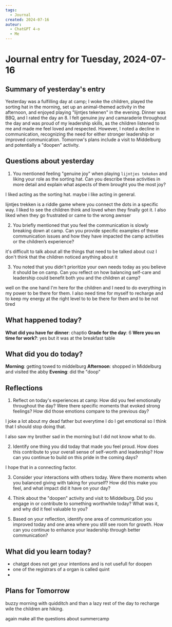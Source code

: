 ```yaml
---
tags:
  - Journal
created: 2024-07-16
auteur:
  - ChatGPT 4-o
  - Me
---
```

# Journal entry for Tuesday, 2024-07-16

## Summary of yesterday's entry

Yesterday was a fulfilling day at camp; I woke the children, played the sorting hat in the morning, set up an animal-themed activity in the afternoon, and enjoyed playing "lijntjes tekenen" in the evening. Dinner was BBQ, and I rated the day an 8. I felt genuine joy and camaraderie throughout the day and was proud of my leadership skills, as the children listened to me and made me feel loved and respected. However, I noted a decline in communication, recognizing the need for either stronger leadership or improved communication. Tomorrow's plans include a visit to Middelburg and potentially a "doopen" activity.

## Questions about yesterday

1. You mentioned feeling "genuine joy" when playing `lijntjes tekeken` and liking your role as the sorting hat. Can you describe these activities in more detail and explain what aspects of them brought you the most joy?

I liked acting as the sorting hat. maybe i like acting in general.

lijntjes trekken is a riddle game where you connect the dots in a specific way.
I liked to see the children think and loved when they finally got it. I also liked when they go frustrated or came to the wrong awnser

2. You briefly mentioned that you feel the communication is slowly breaking down at camp. Can you provide specific examples of these communication issues and how they have impacted the camp activities or the children’s experience?

it's difficult to talk about all the things that need to be talked about cuz I don't think that the children noticed anything about it

3. You noted that you didn’t prioritize your own needs today as you believe it should be on camp. Can you reflect on how balancing self-care and leadership could benefit both you and the children at camp?

well on the one hand I'm here for the children and I need to do everything in my power to be there for them. I also need time for myself to recharge and to keep my energy at the right level to to be there for them and to be not tired

## What happened today?

**What did you have for dinner**: chaptio
**Grade for the day**: 6
**Were you on time for work?**: yes but it was at the breakfast table 

## What did you do today?

**Morning**: getting towed to middelburg
**Afternoon**: shopped in Middelburg and visited the abby
**Evening**: did the "doop"

## Reflections

1. Reflect on today's experiences at camp: How did you feel emotionally throughout the day? Were there specific moments that evoked strong feelings? How did those emotions compare to the previous day?

I joke a lot about my dead father but everytime I do I get emotional so I think that I should stop doing that.

I also saw my brother sad in the morning but I did not know what to do.

2. Identify one thing you did today that made you feel proud. How does this contribute to your overall sense of self-worth and leadership? How can you continue to build on this pride in the coming days?

I hope that in a connecting factor.

3. Consider your interactions with others today. Were there moments when you balanced giving with taking for yourself? How did this make you feel, and what impact did it have on your day?

4. Think about the "doopen" activity and visit to Middelburg. Did you engage in or contribute to something worthwhile today? What was it, and why did it feel valuable to you?

5. Based on your reflection, identify one area of communication you improved today and one area where you still see room for growth. How can you continue to enhance your leadership through better communication?

## What did you learn today?

- chatgpt does not get your intentions and is not usefull for doopen
- one of the registrars of a organ is called quint
- 

## Plans for Tomorrow

buzzy morning with quidditch 
and than a lazy rest of the day to recharge wile the children are hiking.

again make all the questions about summercamp